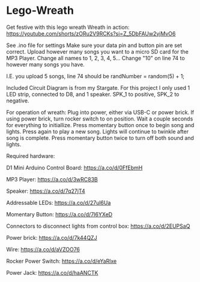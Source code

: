 # Lego-Wreath
Get festive with this lego wreath
Wreath in action: https://youtube.com/shorts/zORu2V9RCKs?si=Z_5DbFAUw2vjMvO6

See .ino file for settings
Make sure your data pin and button pin are set correct.
Upload however many songs you want to a micro SD card for the MP3 Player. Change all names to 1, 2, 3, 4, 5... Change "10" on line 74 to however many songs you have.

I.E. you upload 5 songs, line 74 should be
randNumber = random(5) + 1;

Included Circuit Diagram is from my Stargate. For this project I only used 1 LED strip, connected to D8, and 1 speaker. SPK_1 to positive, SPK_2 to negative.

For operation of wreath:
Plug into power, either via USB-C or power brick.
If using power brick, turn rocker switch to on position.
Wait a couple seconds for everything to initiallize.
Press momentary button once to begin song and lights.
Press again to play a new song.
Lights will continue to twinkle after song is complete.
Press momentary button twice to turn off both sound and lights.


Required hardware:

D1 Mini Arduino Control Board:
https://a.co/d/0FfEbmH

MP3 Player:
https://a.co/d/3wRC83B

Speaker:
https://a.co/d/7q27jT4

Addressable LEDs:
https://a.co/d/27ul6Ua

Momentary Button:
https://a.co/d/7I6YXeD

Connectors to disconnect lights from control box:
https://a.co/d/2EUPSaQ

Power brick:
https://a.co/d/7k44QZJ

Wire:
https://a.co/d/aVZOO76

Rocker Power Switch:
https://a.co/d/eYaRlxe

Power Jack:
https://a.co/d/haANCTK
